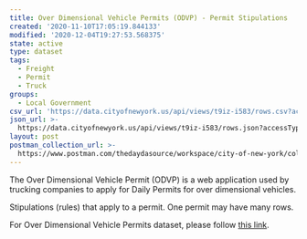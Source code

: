 ```yaml
---
title: Over Dimensional Vehicle Permits (ODVP) - Permit Stipulations
created: '2020-11-10T17:05:19.844133'
modified: '2020-12-04T19:27:53.568375'
state: active
type: dataset
tags:
  - Freight
  - Permit
  - Truck
groups:
  - Local Government
csv_url: 'https://data.cityofnewyork.us/api/views/t9iz-i583/rows.csv?accessType=DOWNLOAD'
json_url: >-
  https://data.cityofnewyork.us/api/views/t9iz-i583/rows.json?accessType=DOWNLOAD
layout: post
postman_collection_url: >-
  https://www.postman.com/thedaydasource/workspace/city-of-new-york/collection/15909983-a09426cd-43c8-4299-8c43-57742061f9bb
---
```

The Over Dimensional Vehicle Permit (ODVP) is a web application used by trucking companies to apply for Daily Permits for over dimensional vehicles.

Stipulations (rules) that apply to a permit. One permit may have many rows.


For Over Dimensional Vehicle Permits dataset, please follow <a href="https://data.cityofnewyork.us/Transportation/Over-Dimensional-Vehicle-Permits-ODVP-/as69-ew8f">this link</a>.
